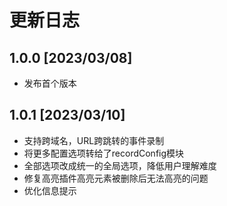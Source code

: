 # 更新日志

## 1.0.0 [2023/03/08]

* 发布首个版本

## 1.0.1 [2023/03/10]

* 支持跨域名，URL跨跳转的事件录制
* 将更多配置选项转给了recordConfig模块
* 全部选项改成统一的全局选项，降低用户理解难度
* 修复高亮插件高亮元素被删除后无法高亮的问题
* 优化信息提示

